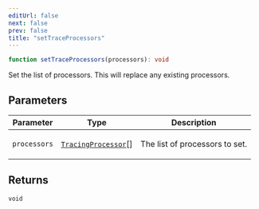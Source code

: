 ```yaml
---
editUrl: false
next: false
prev: false
title: "setTraceProcessors"
---
```


```ts
function setTraceProcessors(processors): void
```

Set the list of processors. This will replace any existing processors.

## Parameters

<table>
<thead>
<tr>
<th>Parameter</th>
<th>Type</th>
<th>Description</th>
</tr>
</thead>
<tbody>
<tr>
<td>

`processors`

</td>
<td>

[`TracingProcessor`](/openai-agents-js/openai/agents-core/interfaces/tracingprocessor/)[]

</td>
<td>

The list of processors to set.

</td>
</tr>
</tbody>
</table>

## Returns

`void`
